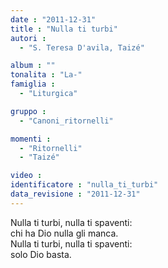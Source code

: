 ```yaml
---
date : "2011-12-31"
title : "Nulla ti turbi"
autori : 
  - "S. Teresa D'avila, Taizé"

album : ""
tonalita : "La-"
famiglia : 
  - "Liturgica"

gruppo : 
  - "Canoni_ritornelli"

momenti : 
  - "Ritornelli"
  - "Taizé"

video : 
identificatore : "nulla_ti_turbi"
data_revisione : "2011-12-31"
---
```

  
  
Nulla ti turbi, nulla ti spaventi:   
chi ha Dio nulla gli manca.  
Nulla ti turbi, nulla ti spaventi:   
solo Dio basta.  
  
  
  
